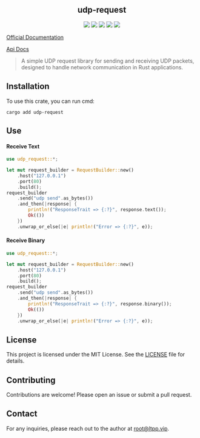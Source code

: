 <center>

## udp-request

[![](https://img.shields.io/crates/v/udp-request.svg)](https://crates.io/crates/udp-request)
[![](https://img.shields.io/crates/d/udp-request.svg)](https://img.shields.io/crates/d/udp-request.svg)
[![](https://docs.rs/udp-request/badge.svg)](https://docs.rs/udp-request)
[![](https://github.com/crates-dev/udp-request/workflows/Rust/badge.svg)](https://github.com/crates-dev/udp-request/actions?query=workflow:Rust)
[![](https://img.shields.io/crates/l/udp-request.svg)](./LICENSE)

</center>

[Official Documentation](https://docs.ltpp.vip/udp-request/)

[Api Docs](https://docs.rs/udp-request/latest/udp_request/)

> A simple UDP request library for sending and receiving UDP packets, designed to handle network communication in Rust applications.

## Installation

To use this crate, you can run cmd:

```shell
cargo add udp-request
```

## Use

#### Receive Text

```rust
use udp_request::*;

let mut request_builder = RequestBuilder::new()
    .host("127.0.0.1")
    .port(80)
    .build();
request_builder
    .send("udp send".as_bytes())
    .and_then(|response| {
        println!("ResponseTrait => {:?}", response.text());
        Ok(())
    })
    .unwrap_or_else(|e| println!("Error => {:?}", e));
```

#### Receive Binary

```rust
use udp_request::*;

let mut request_builder = RequestBuilder::new()
    .host("127.0.0.1")
    .port(80)
    .build();
request_builder
    .send("udp send".as_bytes())
    .and_then(|response| {
        println!("ResponseTrait => {:?}", response.binary());
        Ok(())
    })
    .unwrap_or_else(|e| println!("Error => {:?}", e));
```

## License

This project is licensed under the MIT License. See the [LICENSE](LICENSE) file for details.

## Contributing

Contributions are welcome! Please open an issue or submit a pull request.

## Contact

For any inquiries, please reach out to the author at [root@ltpp.vip](mailto:root@ltpp.vip).
